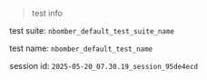> test info



test suite: `nbomber_default_test_suite_name`

test name: `nbomber_default_test_name`

session id: `2025-05-20_07.30.19_session_95de4ecd`

